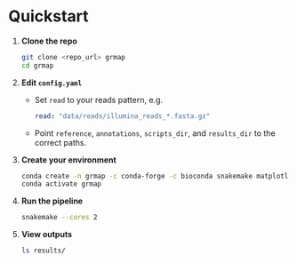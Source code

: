 # Quickstart

1. **Clone the repo**  
   ```bash
   git clone <repo_url> grmap
   cd grmap

2. **Edit `config.yaml`**

   * Set `read` to your reads pattern, e.g.

     ```yaml
     read: "data/reads/illumina_reads_*.fasta.gz"
     ```
   * Point `reference`, `annotations`, `scripts_dir`, and `results_dir` to the correct paths.

3. **Create your environment**

   ```bash
   conda create -n grmap -c conda-forge -c bioconda snakemake matplotlib numpy=1.26
   conda activate grmap
   ```

4. **Run the pipeline**

   ```bash
   snakemake --cores 2
   ```

5. **View outputs** 

   ```bash
   ls results/
   ```
